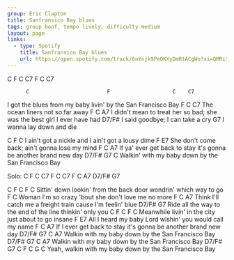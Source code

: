 ```yaml
---
group: Eric Clapton
title: Sanfransico Bay blues
tags: group boof, tempo lively, difficulty medium
layout: page
links:
  - type: Spotify
    title: Sanfransico Bay blues
    url: https://open.spotify.com/track/6nYnjk9PeOKXyDmRtACgWo?si=QMRitfBETZeqt10aC6NHmQ
---
```



C  F  C  C7  F  C  C7

          C                         F                    C    C7
I got the blues from my baby livin' by the San Francisco Bay
    F                        C      C7
The ocean liners not so far away
  F                                            C                     A7
I didn't mean to treat her so bad; she was the best girl I ever have had
  D7/F#
I said goodbye; I can take a cry
G7
   I wanna lay down and die



  C                        F                   C
I ain't got a nickle and I ain't got a lousy dime
    F                                      E7
She don't come back; ain't gonna lose my mind
       F                                C                    A7
If ya' ever get back to stay it's gonna be another brand new day
D7/F#                     G7                    C
Walkin' with my baby down by the San Francisco Bay


Solo:
C       F      C      C7
F       C      C7
F       C      A7
D7/F#   G7



C            F                C                        F      C
Sittin' down lookin' from the back door wondrin' which way to go
F                                                C
   Woman I'm so crazy 'bout she don't love me no more
F                                  C                  A7
Think I'll catch me a freight train cause I'm feelin' blue
D7/F#                                  G7
Ride all the way to the end of the line  thinkin' only you
C         F             C                   F   C
Meanwhile livin' in the city just about to go insane
     F                           E7
All I heard my baby Lord wishin' you would call my name
     F                                C                    A7
If I ever get back to stay it's gonna be another brand new day
D7/F#                    G7                    C        A7
Walkin with my baby down by the San Francisco Bay
D7/F#                    G7                    C        A7
Walkin with my baby down by the San Francisco Bay
      D7/F#                    G7                    C    F    C  G  C
Yeah, walkin with my baby down by the San Francisco Bay



